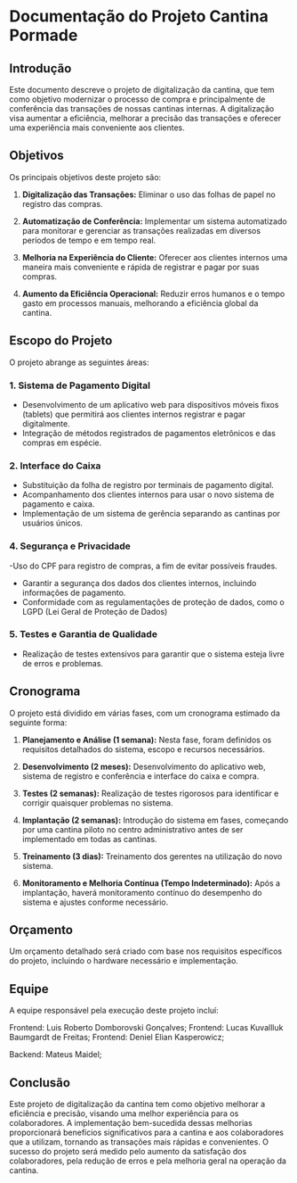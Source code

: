  # Documentação do Projeto Cantina Pormade

## Introdução

Este documento descreve o projeto de digitalização da cantina, que tem como objetivo modernizar o processo de compra e principalmente de conferência das transações de nossas cantinas internas. A digitalização visa aumentar a eficiência, melhorar a precisão das transações e oferecer uma experiência mais conveniente aos clientes.

## Objetivos

Os principais objetivos deste projeto são:

1. **Digitalização das Transações:** Eliminar o uso das folhas de papel no registro das compras.

2. **Automatização de Conferência:** Implementar um sistema automatizado para monitorar e gerenciar as transações realizadas em diversos períodos de tempo e em tempo real.

3. **Melhoria na Experiência do Cliente:** Oferecer aos clientes internos uma maneira mais conveniente e rápida de registrar e pagar por suas compras.

4. **Aumento da Eficiência Operacional:** Reduzir erros humanos e o tempo gasto em processos manuais, melhorando a eficiência global da cantina.

## Escopo do Projeto

O projeto abrange as seguintes áreas:

### 1. Sistema de Pagamento Digital

- Desenvolvimento de um aplicativo web para dispositivos móveis fixos (tablets) que permitirá aos clientes internos registrar e pagar digitalmente.
- Integração de métodos registrados de pagamentos eletrônicos e das compras em espécie. 

### 2. Interface do Caixa

- Substituição da folha de registro por terminais de pagamento digital.
- Acompanhamento dos clientes internos para usar o novo sistema de pagamento e caixa.
- Implementação de um sistema de gerência separando as cantinas por usuários únicos.

### 4. Segurança e Privacidade

-Uso do CPF para registro de compras, a fim de evitar possíveis fraudes.
- Garantir a segurança dos dados dos clientes internos, incluindo informações de pagamento.
- Conformidade com as regulamentações de proteção de dados, como o LGPD (Lei Geral de Proteção de Dados)

### 5. Testes e Garantia de Qualidade

- Realização de testes extensivos para garantir que o sistema esteja livre de erros e problemas.

## Cronograma

O projeto está dividido em várias fases, com um cronograma estimado da seguinte forma:

1. **Planejamento e Análise (1 semana):** Nesta fase, foram definidos os requisitos detalhados do sistema, escopo e recursos necessários.

2. **Desenvolvimento (2 meses):** Desenvolvimento do aplicativo web, sistema de registro e conferência e interface do caixa e compra.

3. **Testes (2 semanas):** Realização de testes rigorosos para identificar e corrigir quaisquer problemas no sistema.

4. **Implantação (2 semanas):** Introdução do sistema em fases, começando por uma cantina piloto no centro administrativo antes de ser implementado em todas as cantinas.

5. **Treinamento (3 dias):** Treinamento dos gerentes na utilização do novo sistema.

6. **Monitoramento e Melhoria Contínua (Tempo Indeterminado):** Após a implantação, haverá monitoramento contínuo do desempenho do sistema e ajustes conforme necessário.

## Orçamento

Um orçamento detalhado será criado com base nos requisitos específicos do projeto, incluindo o hardware necessário e implementação.

## Equipe

A equipe responsável pela execução deste projeto incluí:

Frontend: Luis Roberto Domborovski Gonçalves;
Frontend: Lucas Kuvallluk Baumgardt de Freitas;
Frontend: Deniel Elian Kasperowicz;

Backend: Mateus Maidel;

## Conclusão

Este projeto de digitalização da cantina tem como objetivo melhorar a eficiência e precisão, visando uma melhor experiência para os colaboradores. A implementação bem-sucedida dessas melhorias proporcionará benefícios significativos para a cantina e aos colaboradores que a utilizam, tornando as transações mais rápidas e convenientes. O sucesso do projeto será medido pelo aumento da satisfação dos colaboradores, pela redução de erros e pela melhoria geral na operação da cantina.
